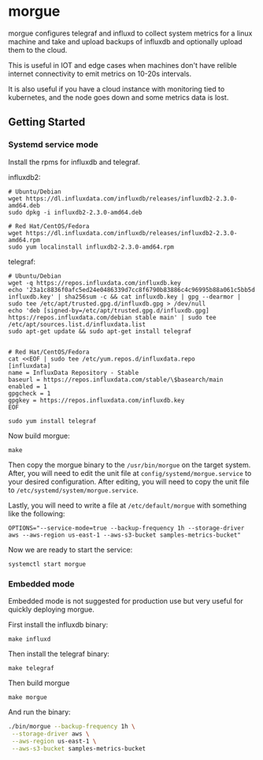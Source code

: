 # morgue

morgue configures telegraf and influxd to collect system metrics for a linux machine and take and upload backups of influxdb and optionally upload them to the cloud.

This is useful in IOT and edge cases when machines don't have relible internet connectivity to emit metrics on 10-20s intervals. 

It is also useful if you have a cloud instance with monitoring tied to kubernetes, and the node goes down and some metrics data is lost.

## Getting Started


### Systemd service mode

Install the rpms for influxdb and telegraf.

influxdb2:
```
# Ubuntu/Debian
wget https://dl.influxdata.com/influxdb/releases/influxdb2-2.3.0-amd64.deb
sudo dpkg -i influxdb2-2.3.0-amd64.deb

# Red Hat/CentOS/Fedora
wget https://dl.influxdata.com/influxdb/releases/influxdb2-2.3.0-amd64.rpm
sudo yum localinstall influxdb2-2.3.0-amd64.rpm
```

telegraf:
```
# Ubuntu/Debian
wget -q https://repos.influxdata.com/influxdb.key
echo '23a1c8836f0afc5ed24e0486339d7cc8f6790b83886c4c96995b88a061c5bb5d influxdb.key' | sha256sum -c && cat influxdb.key | gpg --dearmor | sudo tee /etc/apt/trusted.gpg.d/influxdb.gpg > /dev/null
echo 'deb [signed-by=/etc/apt/trusted.gpg.d/influxdb.gpg] https://repos.influxdata.com/debian stable main' | sudo tee /etc/apt/sources.list.d/influxdata.list
sudo apt-get update && sudo apt-get install telegraf


# Red Hat/CentOS/Fedora
cat <<EOF | sudo tee /etc/yum.repos.d/influxdata.repo
[influxdata]
name = InfluxData Repository - Stable
baseurl = https://repos.influxdata.com/stable/\$basearch/main
enabled = 1
gpgcheck = 1
gpgkey = https://repos.influxdata.com/influxdb.key
EOF

sudo yum install telegraf
```

Now build morgue:
```
make
```

Then copy the morgue binary to the `/usr/bin/morgue` on the target system. After, you will need to edit the unit file at `config/systemd/morgue.service` to your desired configuration.  After editing, you will need to copy the unit file to `/etc/systemd/system/morgue.service`.

Lastly, you will need to write a file at `/etc/default/morgue` with something like the following:

```
OPTIONS="--service-mode=true --backup-frequency 1h --storage-driver aws --aws-region us-east-1 --aws-s3-bucket samples-metrics-bucket"
```

Now we are ready to start the service:

```
systemctl start morgue
```

### Embedded mode

Embedded mode is not suggested for production use but very useful for quickly deploying morgue.

First install the influxdb binary:

```
make influxd
```

Then install the telegraf binary:
```
make telegraf
```

Then build morgue
```
make morgue
```

And run the binary:

```sh
./bin/morgue --backup-frequency 1h \
 --storage-driver aws \
 --aws-region us-east-1 \
 --aws-s3-bucket samples-metrics-bucket
```
